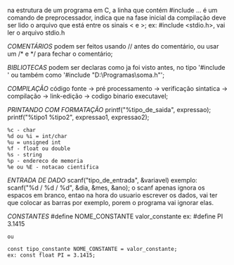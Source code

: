 na estrutura de um programa em C, a linha que contém #include ... é um comando de preprocessador, indica que na fase inicial da compilação deve ser lido o arquivo que está entre os sinais < e >;
ex: #include <stdio.h>, vai ler o arquivo stdio.h

*COMENTÁRIOS*
    podem ser feitos usando // antes do comentário, ou usar um /* e */ para fechar o comentário;

*BIBLIOTECAS*
    podem ser declaras como ja foi visto antes, no tipo '#include <ssjsjs>' ou também como '#include "D:\Programas\soma.h"';

*COMPILAÇÃO*
    código fonte -> pré processamento -> verificação sintatica -> compilação -> link-edição -> codigo binario executavel;

*PRINTANDO COM FORMATAÇÃO*
    printf("%tipo_de_saida", expressao);
    printf("%tipo1 %tipo2", expressao1, expressao2);

    %c - char
    %d ou %i = int/char
    %u = unsigned int
    %f - float ou double
    %s - string
    %p - endereco de memoria
    %e ou %E - notacao cientifica

*ENTRADA DE DADO*
    scanf("tipo_de_entrada", &variavel)
    exemplo:
    scanf("%d / %d / %d", &dia, &mes, &ano);
    o scanf apenas ignora os espacos em branco, entao na hora do usuario escrever os dados, vai ter que colocar as barras por exemplo, porem o programa vai ignorar elas.

*CONSTANTES*
    #define NOME_CONSTANTE valor_constante
    ex: #define PI 3.1415

    ou

    const tipo_constante NOME_CONSTANTE = valor_constante;
    ex: const float PI = 3.1415;
